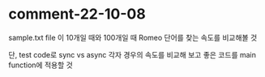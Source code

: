 # comment-22-10-08

sample.txt file 이 10개일 때와 100개일 때 Romeo 단어를 찾는 속도를 비교해볼 것

단, test code로 sync vs async 각자 경우의 속도를 비교해 보고 좋은 코드를 main function에 적용할 것
